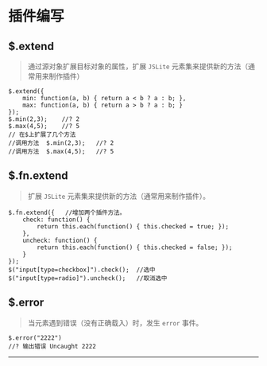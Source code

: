 # 插件编写

## $.extend

> 通过源对象扩展目标对象的属性，扩展 `JSLite` 元素集来提供新的方法（通常用来制作插件）

```
$.extend({
    min: function(a, b) { return a < b ? a : b; },
    max: function(a, b) { return a > b ? a : b; }
});
$.min(2,3);    //? 2
$.max(4,5);    //? 5
// 在$上扩展了几个方法 
//调用方法  $.min(2,3);   //? 2
//调用方法  $.max(4,5);   //? 5 
```

## $.fn.extend

> 扩展 `JSLite` 元素集来提供新的方法（通常用来制作插件）。

```
$.fn.extend({   //增加两个插件方法。
    check: function() {
        return this.each(function() { this.checked = true; });
    },
    uncheck: function() {
        return this.each(function() { this.checked = false; });
    }
});
$("input[type=checkbox]").check();  //选中
$("input[type=radio]").uncheck();   //取消选中 
```

## $.error

> 当元素遇到错误（没有正确载入）时，发生 `error` 事件。

```
$.error("2222")
//? 输出错误 Uncaught 2222 
```

* * *